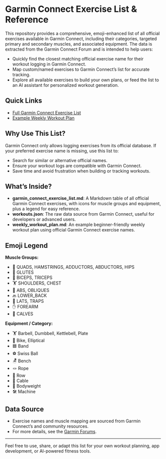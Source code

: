 # Garmin Connect Exercise List & Reference

This repository provides a comprehensive, emoji-enhanced list of all official exercises available in Garmin Connect, including their categories, targeted primary and secondary muscles, and associated equipment. The data is extracted from the Garmin Connect Forum and is intended to help users:

- Quickly find the closest matching official exercise name for their workout logging in Garmin Connect.
- Map custom/named exercises to Garmin Connect’s list for accurate tracking.
- Explore all available exercises to build your own plans, or feed the list to an AI assistant for personalized workout generation.

## Quick Links

- [Full Garmin Connect Exercise List](garmin_connect_exercise_list.md)
- [Example Weekly Workout Plan](weekly_workout_plan.md)

## Why Use This List?

Garmin Connect only allows logging exercises from its official database. If your preferred exercise name is missing, use this list to:
- Search for similar or alternative official names.
- Ensure your workout logs are compatible with Garmin Connect.
- Save time and avoid frustration when building or tracking workouts.

## What’s Inside?

- **garmin_connect_exercise_list.md**: A Markdown table of all official Garmin Connect exercises, with icons for muscle groups and equipment, plus a legend for easy reference.
- **workouts.json**: The raw data source from Garmin Connect, useful for developers or advanced users.
- **weekly_workout_plan.md**: An example beginner-friendly weekly workout plan using official Garmin Connect exercise names.

## Emoji Legend

**Muscle Groups:**
- 🦵 QUADS, HAMSTRINGS, ADDUCTORS, ABDUCTORS, HIPS
- 🍑 GLUTES
- 💪 BICEPS, TRICEPS
- 🏋️ SHOULDERS, CHEST
- 🧘 ABS, OBLIQUES
- 🔙 LOWER_BACK
- 🦾 LATS, TRAPS
- ✋ FOREARM
- 🦶 CALVES

**Equipment / Category:**
- 🏋️ Barbell, Dumbbell, Kettlebell, Plate
- 🚴 Bike, Elliptical
- 🟦 Band
- ⚽ Swiss Ball
- 🪑 Bench
- 🪢 Rope
- 🚣 Row
- 🔗 Cable
- 🤸 Bodyweight
- 🛠️ Machine

## Data Source

- Exercise names and muscle mapping are sourced from Garmin Connect’s and community resources.
- For more details, see the [Garmin Forums](https://forums.garmin.com/apps-software/mobile-apps-web/f/garmin-connect-web/152237/strength-workout---list-of-exercise-available-in-english-and-french).

---

Feel free to use, share, or adapt this list for your own workout planning, app development, or AI-powered fitness tools.